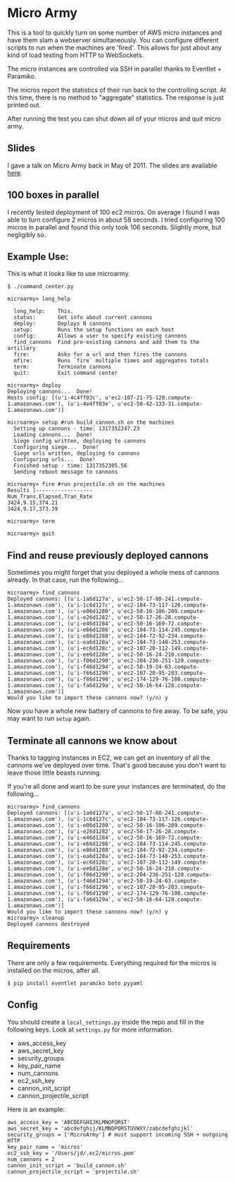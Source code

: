 # Micro Army

This is a tool to quickly turn on some number of AWS micro instances and have
them slam a webserver simultaneously. You can configure different
scripts to run when the machines are 'fired'. This allows for just about any
kind of load testing from HTTP to WebSockets.

The micro instances are controlled via SSH in parallel thanks to Eventlet +
Paramiko.

The micros report the statistics of their run back to the controlling script. At
this time, there is no method to "aggregate" statistics. The response is just 
printed out.

After running the test you can shut down all of your micros and quit micro army.


## Slides

I gave a talk on Micro Army back in May of 2011. The slides are available
[here](http://j2labs.tumblr.com/post/5823446661/micro-army-slides-from-my-talk).


## 100 boxes in parallel

I recently tested deployment of 100 ec2 micros.  On average I found I was able
to turn configure 2 micros in about 58 seconds.  I tried configuring 100 micros
in parallel and found this only took 106 seconds.  Slightly more, but negligibly
so.


## Example Use:

This is what it looks like to use microarmy.

    $ ./command_center.py

    microarmy> long_help

      long_help:    This.
      status:       Get info about current cannons
      deploy:       Deploys N cannons
      setup:        Runs the setup functions on each host
      config:       Allows a user to specify existing cannons
      find_cannons  Find pre-existing cannons and add them to the artillery
      fire:         Asks for a url and then fires the cannons
      mfire:        Runs `fire` multiple times and aggregates totals
      term:         Terminate cannons
      quit:         Exit command center

    microarmy> deploy
    Deploying cannons...  Done!
    Hosts config: [(u'i-4c4ff03c', u'ec2-107-21-75-120.compute-1.amazonaws.com'), (u'i-4e4ff03e', u'ec2-50-42-133-31.compute-1.amazonaws.com')]

    microarmy> setup #run build_cannon.sh on the machines
      Setting up cannons - time: 1317352247.23
      Loading cannons...  Done!
      Siege config written, deploying to cannons
      Configuring siege...  Done!
      Siege urls written, deploying to cannons
      Configuring urls...  Done!
      Finished setup - time: 1317352305.56
      Sending reboot message to cannons

    microarmy> fire #run projectile.sh on the machines
    Results ]------------------
    Num_Trans,Elapsed,Tran_Rate
    3424,9.15,374.21
    3424,9.17,373.39

    microarmy> term

    microarmy> quit

## Find and reuse previously deployed cannons

Sometimes you might forget that you deployed a whole mess of cannons already. In that case, run the following...

    microarmy> find_cannons
    Deployed cannons: [(u'i-1a6d127a', u'ec2-50-17-80-241.compute-1.amazonaws.com'), (u'i-1c6d127c', u'ec2-184-73-117-126.compute-1.amazonaws.com'), (u'i-e06d1280', u'ec2-50-16-106-209.compute-1.amazonaws.com'), (u'i-e26d1282', u'ec2-50-17-26-28.compute-1.amazonaws.com'), (u'i-e46d1284', u'ec2-50-16-169-72.compute-1.amazonaws.com'), (u'i-e66d1286', u'ec2-184-73-114-245.compute-1.amazonaws.com'), (u'i-e86d1288', u'ec2-184-72-92-234.compute-1.amazonaws.com'), (u'i-ea6d128a', u'ec2-184-73-148-253.compute-1.amazonaws.com'), (u'i-ec6d128c', u'ec2-107-20-112-149.compute-1.amazonaws.com'), (u'i-ee6d128e', u'ec2-50-16-24-210.compute-1.amazonaws.com'), (u'i-f06d1290', u'ec2-204-236-251-120.compute-1.amazonaws.com'), (u'i-f46d1294', u'ec2-50-19-24-63.compute-1.amazonaws.com'), (u'i-f66d1296', u'ec2-107-20-95-203.compute-1.amazonaws.com'), (u'i-f86d1298', u'ec2-174-129-76-108.compute-1.amazonaws.com'), (u'i-fa6d129a', u'ec2-50-16-64-128.compute-1.amazonaws.com')]
    Would you like to import these cannons now? (y/n) y

Now you have a whole new battery of cannons to fire away. To be safe, you may want to run `setup` again.

## Terminate all cannons we know about

Thanks to tagging instances in EC2, we can get an inventory of all the cannons we've deployed over time.
That's good because you don't want to leave those little beasts running.

If you're all done and want to be sure your instances are terminated, do the following...

    microarmy> find_cannons
    Deployed cannons: [(u'i-1a6d127a', u'ec2-50-17-80-241.compute-1.amazonaws.com'), (u'i-1c6d127c', u'ec2-184-73-117-126.compute-1.amazonaws.com'), (u'i-e06d1280', u'ec2-50-16-106-209.compute-1.amazonaws.com'), (u'i-e26d1282', u'ec2-50-17-26-28.compute-1.amazonaws.com'), (u'i-e46d1284', u'ec2-50-16-169-72.compute-1.amazonaws.com'), (u'i-e66d1286', u'ec2-184-73-114-245.compute-1.amazonaws.com'), (u'i-e86d1288', u'ec2-184-72-92-234.compute-1.amazonaws.com'), (u'i-ea6d128a', u'ec2-184-73-148-253.compute-1.amazonaws.com'), (u'i-ec6d128c', u'ec2-107-20-112-149.compute-1.amazonaws.com'), (u'i-ee6d128e', u'ec2-50-16-24-210.compute-1.amazonaws.com'), (u'i-f06d1290', u'ec2-204-236-251-120.compute-1.amazonaws.com'), (u'i-f46d1294', u'ec2-50-19-24-63.compute-1.amazonaws.com'), (u'i-f66d1296', u'ec2-107-20-95-203.compute-1.amazonaws.com'), (u'i-f86d1298', u'ec2-174-129-76-108.compute-1.amazonaws.com'), (u'i-fa6d129a', u'ec2-50-16-64-128.compute-1.amazonaws.com')]
    Would you like to import these cannons now? (y/n) y
    microarmy> cleanup
    Deployed cannons destroyed


## Requirements

There are only a few requirements. Everything required for the micros is
installed on the micros, after all.

    $ pip install eventlet paramiko boto pyyaml

## Config

You should create a `local_settings.py` inside the repo and fill in the
following keys. Look at `settings.py` for more information.

* aws_access_key
* aws_secret_key
* security_groups
* key_pair_name
* num_cannons
* ec2_ssh_key
* cannon_init_script
* cannon_projectile_script

Here is an example:

    aws_access_key = 'ABCDEFGHIJKLMNOPQRST'
    aws_secret_key = 'abcdefghij/KLMNOPQRSTUVWXY/zabcdefghijkl'
    security_groups = ['MicroArmy'] # must support incoming SSH + outgoing HTTP
    key_pair_name = 'micros'
    ec2_ssh_key = '/Users/jd/.ec2/micros.pem'
    num_cannons = 2
    cannon_init_script = 'build_cannon.sh'
    cannon_projectile_script = 'projectile.sh'

